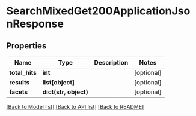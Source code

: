 # SearchMixedGet200ApplicationJsonResponse

## Properties
Name | Type | Description | Notes
------------ | ------------- | ------------- | -------------
**total_hits** | **int** |  | [optional] 
**results** | **list[object]** |  | [optional] 
**facets** | **dict(str, object)** |  | [optional] 

[[Back to Model list]](../README.md#documentation-for-models) [[Back to API list]](../README.md#documentation-for-api-endpoints) [[Back to README]](../README.md)


